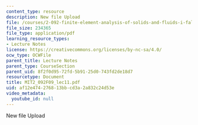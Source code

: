```yaml
---
content_type: resource
description: New file Upload
file: /courses/2-092-finite-element-analysis-of-solids-and-fluids-i-fall-2009/af12e474276813bbcd3a2a832c24d53e_MIT2_092F09_lec11.pdf
file_size: 234365
file_type: application/pdf
learning_resource_types:
- Lecture Notes
license: https://creativecommons.org/licenses/by-nc-sa/4.0/
ocw_type: OCWFile
parent_title: Lecture Notes
parent_type: CourseSection
parent_uid: 8f2f0d95-72fd-5b91-25d0-743fd2de18d7
resourcetype: Document
title: MIT2_092F09_lec11.pdf
uid: af12e474-2768-13bb-cd3a-2a832c24d53e
video_metadata:
  youtube_id: null
---
```

New file Upload